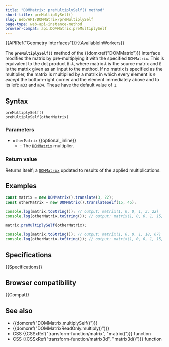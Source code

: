 ```yaml
---
title: "DOMMatrix: preMultiplySelf() method"
short-title: preMultiplySelf()
slug: Web/API/DOMMatrix/preMultiplySelf
page-type: web-api-instance-method
browser-compat: api.DOMMatrix.preMultiplySelf
---
```


{{APIRef("Geometry Interfaces")}}{{AvailableInWorkers}}

The **`preMultiplySelf()`** method of the {{domxref("DOMMatrix")}} interface modifies the matrix by pre-multiplying it with the specified `DOMMatrix`. This is equivalent to the dot product `B⋅A`, where matrix `A` is the source matrix and `B` is the matrix given as an input to the method. If no matrix is specified as the multiplier, the matrix is multiplied by a matrix in which every element is `0` _except_ the bottom-right corner and the element immediately above and to its left: `m33` and `m34`. These have the default value of `1`.

## Syntax

```js-nolint
preMultiplySelf()
preMultiplySelf(otherMatrix)
```

### Parameters

- `otherMatrix` {{optional_inline}}
  - : The [`DOMMatrix`](/en-US/docs/Web/API/DOMMatrix) multiplier.

### Return value

Returns itself; a [`DOMMatrix`](/en-US/docs/Web/API/DOMMatrix) updated to results of the applied multiplications.

## Examples

```js
const matrix = new DOMMatrix().translate(3, 22);
const otherMatrix = new DOMMatrix().translateSelf(15, 45);

console.log(matrix.toString()); // output: matrix(1, 0, 0, 1, 3, 22)
console.log(otherMatrix.toString()); // output: matrix(1, 0, 0, 1, 15, 45)

matrix.preMultiplySelf(otherMatrix);

console.log(matrix.toString()); // output: matrix(1, 0, 0, 1, 18, 67)
console.log(otherMatrix.toString()); // output: matrix(1, 0, 0, 1, 15, 45)
```

## Specifications

{{Specifications}}

## Browser compatibility

{{Compat}}

## See also

- {{domxref("DOMMatrix.multiplySelf()")}}
- {{domxref("DOMMatrixReadOnly.multiply()")}}
- CSS {{CSSxRef("transform-function/matrix", "matrix()")}} function
- CSS {{CSSxRef("transform-function/matrix3d", "matrix3d()")}} function
